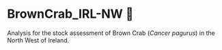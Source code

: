 # BrownCrab_IRL-NW :crab:

Analysis for the stock assessment of Brown Crab (*Cancer pagurus*) in the North West of Ireland. 

